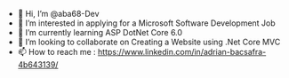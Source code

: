 - 👋 Hi, I’m @aba68-Dev
- 👀 I’m interested in applying for a Microsoft Software Development Job
- 🌱 I’m currently learning ASP DotNet Core 6.0
- 💞️ I’m looking to collaborate on Creating a Website using .Net Core MVC
- 📫 How to reach me : https://www.linkedin.com/in/adrian-bacsafra-4b643139/

<!---
aba68-Dev/aba68-Dev is a ✨ special ✨ repository because its `README.md` (this file) appears on your GitHub profile.
You can click the Preview link to take a look at your changes.
--->
